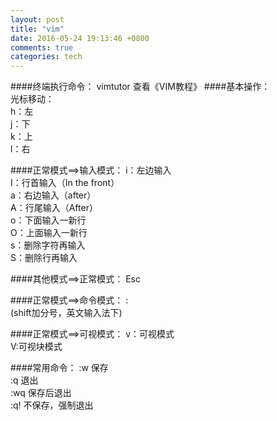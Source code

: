 ```yaml
---
layout: post
title: "vim"
date: 2016-05-24 19:13:46 +0800
comments: true
categories: tech
---
```

####终端执行命令：
    vimtutor
查看《VIM教程》 
####基本操作：  
光标移动：  
h：左  
j：下  
k：上  
l：右  

####正常模式==>输入模式：
i：左边输入  
I：行首输入（In the front）  
a：右边输入（after）  
A：行尾输入（After）  
o：下面输入一新行  
O：上面输入一新行  
s：删除字符再输入  
S：删除行再输入  

####其他模式==>正常模式：
Esc  

####正常模式==>命令模式：
:  
(shift加分号，英文输入法下)  

####正常模式==>可视模式：
v：可视模式  
V:可视块模式

####常用命令：
:w<enter> 保存  
:q<enter> 退出  
:wq<enter> 保存后退出  
:q!<enter> 不保存，强制退出  


